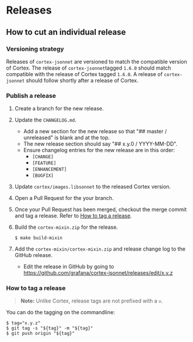 # Releases

## How to cut an individual release

### Versioning strategy

Releases of `cortex-jsonnet` are versioned to match the compatible version of Cortex. The release of `cortex-jsonnet`tagged `1.6.0` should match compatible with the release of Cortex tagged  `1.6.0`.
A release of `cortex-jsonnet` should follow shortly after a release of Cortex.

### Publish a release

1. Create a branch for the new release.
2. Update the `CHANGELOG.md`.
   - Add a new section for the new release so that "## master / unreleased" is blank and at the top.
   - The new release section should say "## x.y.0 / YYYY-MM-DD".
   - Ensure changelog entries for the new release are in this order:
     * `[CHANGE]`
     * `[FEATURE]`
     * `[ENHANCEMENT]`
     * `[BUGFIX]`
3. Update `cortex/images.libsonnet` to the released Cortex version.
4. Open a Pull Request for the your branch.
5. Once your Pull Request has been merged, checkout the merge commit and tag a release. Refer to [How to tag a release](#how-to-tag-a-release).
6. Build the `cortex-mixin.zip` for the release.

    ```console
   $ make build-mixin
   ```
7. Add the `cortex-mixin/cortex-mixin.zip` and release change log to the GitHub release.
   - Edit the release in GitHub by going to https://github.com/grafana/cortex-jsonnet/releases/edit/x.y.z

### How to tag a release

> **Note:** Unlike Cortex, release tags are not prefixed with a `v`.

You can do the tagging on the commandline:

```console
$ tag="x.y.z"
$ git tag -s "${tag}" -m "${tag}"
$ git push origin "${tag}"
```
